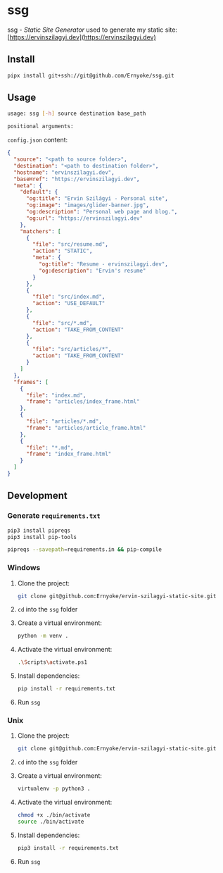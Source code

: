 # ssg

ssg - *Static Site Generator* used to generate my static site: [https://ervinszilagyi.dev](https://ervinszilagyi.dev)

## Install

```bash
pipx install git+ssh://git@github.com/Ernyoke/ssg.git
```

## Usage

```bash
usage: ssg [-h] source destination base_path

positional arguments:
```

`config.json` content:

```json
{
  "source": "<path to source folder>",
  "destination": "<path to destination folder>",
  "hostname": "ervinszilagyi.dev",
  "baseHref": "https://ervinszilagyi.dev",
  "meta": {
    "default": {
      "og:title": "Ervin Szilágyi - Personal site",
      "og:image": "images/glider-banner.jpg",
      "og:description": "Personal web page and blog.",
      "og:url": "https://ervinszilagyi.dev"
    },
    "matchers": [
      {
        "file": "src/resume.md",
        "action": "STATIC",
        "meta": {
          "og:title": "Resume - ervinszilagyi.dev",
          "og:description": "Ervin's resume"
        }
      },
      {
        "file": "src/index.md",
        "action": "USE_DEFAULT"
      },
      {
        "file": "src/*.md",
        "action": "TAKE_FROM_CONTENT"
      },
      {
        "file": "src/articles/*",
        "action": "TAKE_FROM_CONTENT"
      }
    ]
  },
  "frames": [
    {
      "file": "index.md",
      "frame": "articles/index_frame.html"
    },
    {
      "file": "articles/*.md",
      "frame": "articles/article_frame.html"
    },
    {
      "file": "*.md",
      "frame": "index_frame.html"
    }
  ]
}
```

## Development

### Generate `requirements.txt`

```bash
pip3 install pipreqs
pip3 install pip-tools

pipreqs --savepath=requirements.in && pip-compile
```

### Windows

1. Clone the project:

    ```bash
    git clone git@github.com:Ernyoke/ervin-szilagyi-static-site.git
    ```

2. `cd` into the `ssg` folder

3. Create a virtual environment:

    ```bash
    python -m venv .
    ```

4. Activate the virtual environment:

    ```bash
    .\Scripts\activate.ps1
    ```

5. Install dependencies:

    ```bash
    pip install -r requirements.txt
    ```

6. Run `ssg`

### Unix

1. Clone the project:

    ```bash
    git clone git@github.com:Ernyoke/ervin-szilagyi-static-site.git
    ```

2. `cd` into the `ssg` folder

3. Create a virtual environment:

    ```bash
    virtualenv -p python3 .
    ```

4. Activate the virtual environment:

    ```bash
    chmod +x ./bin/activate
    source ./bin/activate
    ```

5. Install dependencies:

    ```bash
    pip3 install -r requirements.txt
    ```

6. Run `ssg`